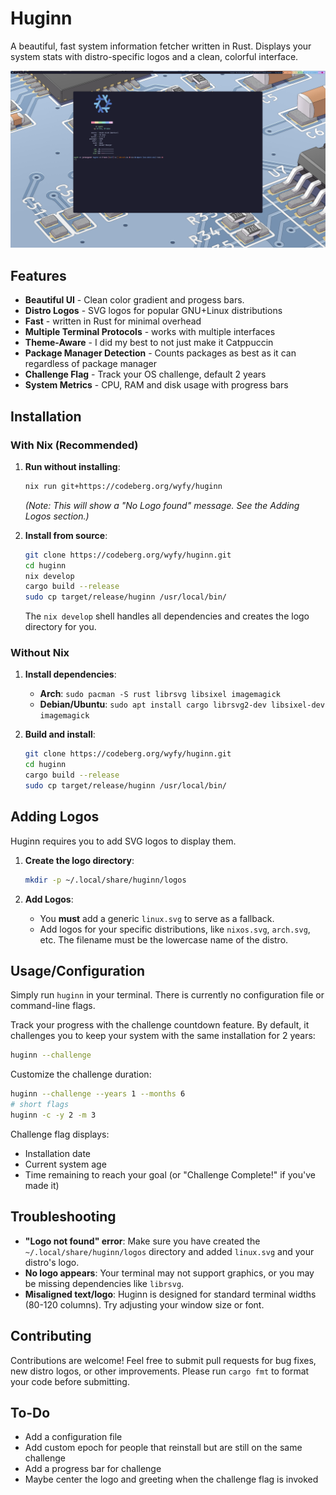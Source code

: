 # Huginn

A beautiful, fast system information fetcher written in Rust.
Displays your system stats with distro-specific logos and a clean, colorful interface.

![Huginn Screenshot](screenshot.png)

## Features
- **Beautiful UI** - Clean color gradient and progess bars.
- **Distro Logos** - SVG logos for popular GNU+Linux distributions
- **Fast** - written in Rust for minimal overhead
- **Multiple Terminal Protocols** - works with multiple interfaces
- **Theme-Aware** - I did my best to not just make it Catppuccin
- **Package Manager Detection** - Counts packages as best as it can regardless of package manager
- **Challenge Flag** - Track your OS challenge, default 2 years
- **System Metrics** - CPU, RAM and disk usage with progress bars

## Installation

### With Nix (Recommended)

1.  **Run without installing**:
    ```bash
    nix run git+https://codeberg.org/wyfy/huginn
    ```
    *(Note: This will show a "No Logo found" message. See the Adding Logos section.)*

2.  **Install from source**:
    ```bash
    git clone https://codeberg.org/wyfy/huginn.git
    cd huginn
    nix develop
    cargo build --release
    sudo cp target/release/huginn /usr/local/bin/
    ```
    The `nix develop` shell handles all dependencies and creates the logo directory for you.

### Without Nix

1.  **Install dependencies**:
    -   **Arch**: `sudo pacman -S rust librsvg libsixel imagemagick`
    -   **Debian/Ubuntu**: `sudo apt install cargo librsvg2-dev libsixel-dev imagemagick`
    
2.  **Build and install**:
    ```bash
    git clone https://codeberg.org/wyfy/huginn.git
    cd huginn
    cargo build --release
    sudo cp target/release/huginn /usr/local/bin/
    ```

## Adding Logos

Huginn requires you to add SVG logos to display them.

1.  **Create the logo directory**:
    ```bash
    mkdir -p ~/.local/share/huginn/logos
    ```

2.  **Add Logos**:
    -   You **must** add a generic `linux.svg` to serve as a fallback.
    -   Add logos for your specific distributions, like `nixos.svg`, `arch.svg`, etc. The filename must be the lowercase name of the distro.

## Usage/Configuration
Simply run `huginn` in your terminal. There is currently no configuration file or command-line flags.

Track your progress with the challenge countdown feature. By default, it challenges you to keep your system with the same installation for 2 years:
```bash
huginn --challenge
```

Customize the challenge duration:
```bash
huginn --challenge --years 1 --months 6
# short flags
huginn -c -y 2 -m 3
```

Challenge flag displays:
- Installation date
- Current system age
- Time remaining to reach your goal (or "Challenge Complete!" if you've made it)

## Troubleshooting

-   **"Logo not found" error**: Make sure you have created the `~/.local/share/huginn/logos` directory and added `linux.svg` and your distro's logo.
-   **No logo appears**: Your terminal may not support graphics, or you may be missing dependencies like `librsvg`.
-   **Misaligned text/logo**: Huginn is designed for standard terminal widths (80-120 columns). Try adjusting your window size or font.

## Contributing

Contributions are welcome! Feel free to submit pull requests for bug fixes, new distro logos, or other improvements. Please run `cargo fmt` to format your code before submitting.

## To-Do
- Add a configuration file
- Add custom epoch for people that reinstall but are still on the same challenge
- Add a progress bar for challenge
- Maybe center the logo and greeting when the challenge flag is invoked
